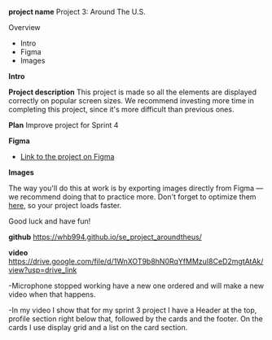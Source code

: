 **project name**
Project 3: Around The U.S.

Overview  

* Intro  
* Figma  
* Images  
  
**Intro**
  
**Project description** This project is made so all the elements are displayed correctly on popular screen sizes. We recommend investing more time in completing this project, since it's more difficult than previous ones.

**Plan** Improve project for Sprint 4
  
**Figma**  
  
* [Link to the project on Figma](https://www.figma.com/file/ii4xxsJ0ghevUOcssTlHZv/Sprint-3%3A-Around-the-US?node-id=0%3A1)  
  
**Images**  
  
The way you'll do this at work is by exporting images directly from Figma — we recommend doing that to practice more. Don't forget to optimize them [here](https://tinypng.com/), so your project loads faster. 
  
Good luck and have fun!

**github**
https://whb994.github.io/se_project_aroundtheus/

**video**
https://drive.google.com/file/d/1WnXOT9b8hN0RqYfMMzuI8CeD2mgtAtAk/view?usp=drive_link

-Microphone stopped working have a new one ordered and will make a new video when that happens.

-In my video I show that for my sprint 3 project I have a Header at the top, profile section right below that, followed by the cards
    and the footer. On the cards I use display grid and a list on the card section.